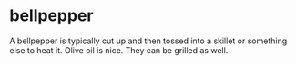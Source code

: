 bellpepper
========

A bellpepper is typically cut up and then tossed into a skillet or something else to heat it. Olive oil is nice. They can be grilled as well. 

